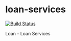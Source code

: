 loan-services
=============
[![Build Status](https://drone.io/github.com/masters/loan-services/status.png)](https://drone.io/github.com/masters/loan-services/latest)

Loan - Loan Services

